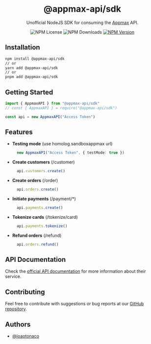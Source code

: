 
<h1 align="center">@appmax-api/sdk</h1>

<p align="center">Unofficial NodeJS SDK for consuming the <a href="https://appmax.com.br" target="_blank">Appmax</a> API.</p>

<div align="center">
  <div style="width: fit-content; display: flex; align-items: flex-start; gap: 4px;">
    <img alt="NPM License" src="https://img.shields.io/npm/l/@appmax-api/sdk">
    <img alt="NPM Downloads" src="https://img.shields.io/npm/dw/@appmax-api/sdk">
    <a href="https://npmjs.com/package/@appmax-api/sdk">
      <img alt="NPM Version" src="https://img.shields.io/npm/v/@appmax-api/sdk">
    </a>
  </div>
</div>

## Installation

```bash
npm install @appmax-api/sdk
// or
yarn add @appmax-api/sdk
// or
pnpm add @appmax-api/sdk
```

## Getting Started

```ts
import { AppmaxAPI } from "@appmax-api/sdk"
// const { AppmaxAPI } = require("@appmax-api/sdk")

const api = new AppmaxAPI("Access Token")
```

## Features

- **Testing mode** (use homolog.sandboxappmax url)

  ```ts
    new AppmaxAPI("Access Token", { testMode: true })
  ```

- **Create customers** (/customer)

  ```ts
    api.customers.create()
  ```

- **Create orders** (/order)

  ```ts
    api.orders.create()
  ```

- **Initiate payments** (/payment/*)

  ```ts
    api.payments.create()
  ```

- **Tokenize cards** (/tokenize/card)

  ```ts
    api.payments.tokenize()
  ```

- **Refund orders** (/refund)

  ```ts
    api.orders.refund()
  ```

## API Documentation

Check the [official API documentation](https://docs.appmax.com.br/api/) for more information about their service.

## Contributing

Feel free to contribute with suggestions or bug reports at our [GitHub repository](https://github.com/joaotonaco/appmax-api-sdk).

## Authors

- [@joaotonaco](https://github.com/joaotonaco)